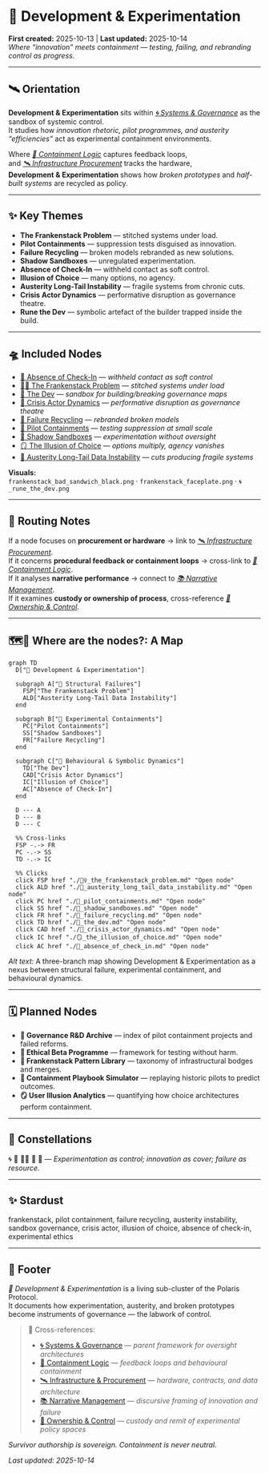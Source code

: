 # 🧪 Development & Experimentation  
**First created:** 2025-10-13 | **Last updated:** 2025-10-14  
*Where “innovation” meets containment — testing, failing, and rebranding control as progress.*  

---

## 🛰️ Orientation  

**Development & Experimentation** sits within *[🌀 Systems & Governance](../README.md)* as the sandbox of systemic control.  
It studies how *innovation rhetoric, pilot programmes, and austerity “efficiencies”* act as experimental containment environments.  

Where *[💫 Containment Logic](../💫_Containment_Logic/README.md)* captures feedback loops,  
and *[🛰️ Infrastructure Procurement](../🛰️_Infrastructure_Procurement/README.md)* tracks the hardware,  
**Development & Experimentation** shows how *broken prototypes* and *half-built systems* are recycled as policy.

---

## ✨ Key Themes  

- **The Frankenstack Problem** — stitched systems under load.  
- **Pilot Containments** — suppression tests disguised as innovation.  
- **Failure Recycling** — broken models rebranded as new solutions.  
- **Shadow Sandboxes** — unregulated experimentation.  
- **Absence of Check-In** — withheld contact as soft control.  
- **Illusion of Choice** — many options, no agency.  
- **Austerity Long-Tail Instability** — fragile systems from chronic cuts.  
- **Crisis Actor Dynamics** — performative disruption as governance theatre.  
- **Rune the Dev** — symbolic artefact of the builder trapped inside the build.  

---

## 🛸 Included Nodes  

- [📁 Absence of Check-In](./📁_absence_of_check_in.md) — *withheld contact as soft control*  
- [🧟‍♀️ The Frankenstack Problem](./🧟‍♀️_the_frankenstack_problem.md) — *stitched systems under load*  
- [🧠 The Dev](./🧠_the_dev.md) — *sandbox for building/breaking governance maps*  
- [🧨 Crisis Actor Dynamics](./🧨_crisis_actor_dynamics.md) — *performative disruption as governance theatre*  
- [🧪 Failure Recycling](./🧪_failure_recycling.md) — *rebranded broken models*  
- [🧪 Pilot Containments](./🧪_pilot_containments.md) — *testing suppression at small scale*  
- [🧪 Shadow Sandboxes](./🧪_shadow_sandboxes.md) — *experimentation without oversight*  
- [🪞 The Illusion of Choice](./🪞_the_illusion_of_choice.md) — *options multiply, agency vanishes*  
- [🪫 Austerity Long-Tail Data Instability](./🪫_austerity_long_tail_data_instability.md) — *cuts producing fragile systems*  

**Visuals:**  
`frankenstack_bad_sandwich_black.png` · `frankenstack_faceplate.png` · `🌀_rune_the_dev.png`

---

## 🚀 Routing Notes  

If a node focuses on **procurement or hardware** → link to *[🛰️ Infrastructure Procurement](../🛰️_Infrastructure_Procurement/README.md)*.  
If it concerns **procedural feedback or containment loops** → cross-link to *[💫 Containment Logic](../💫_Containment_Logic/README.md)*.  
If it analyses **narrative performance** → connect to *[📚 Narrative Management](../📚_Narrative_Management/README.md)*.  
If it examines **custody or ownership of process**, cross-reference *[👑 Ownership & Control](../👑_Ownership_Control/README.md)*.  

---

## 🗺️🫡 Where are the nodes?: A Map  

```mermaid
graph TD
  D["🧪 Development & Experimentation"]

  subgraph A["🧱 Structural Failures"]
    FSP["The Frankenstack Problem"]
    ALD["Austerity Long-Tail Data Instability"]
  end

  subgraph B["🧬 Experimental Containments"]
    PC["Pilot Containments"]
    SS["Shadow Sandboxes"]
    FR["Failure Recycling"]
  end

  subgraph C["🧠 Behavioural & Symbolic Dynamics"]
    TD["The Dev"]
    CAD["Crisis Actor Dynamics"]
    IC["Illusion of Choice"]
    AC["Absence of Check-In"]
  end

  D --- A
  D --- B
  D --- C

  %% Cross-links
  FSP -.-> FR
  PC -.-> SS
  TD -.-> IC

  %% Clicks
  click FSP href "./🧟‍♀️_the_frankenstack_problem.md" "Open node"
  click ALD href "./🪫_austerity_long_tail_data_instability.md" "Open node"
  click PC href "./🧪_pilot_containments.md" "Open node"
  click SS href "./🧪_shadow_sandboxes.md" "Open node"
  click FR href "./🧪_failure_recycling.md" "Open node"
  click TD href "./🧠_the_dev.md" "Open node"
  click CAD href "./🧨_crisis_actor_dynamics.md" "Open node"
  click IC href "./🪞_the_illusion_of_choice.md" "Open node"
  click AC href "./📁_absence_of_check_in.md" "Open node"
```

*Alt text:* A three-branch map showing Development & Experimentation as a nexus between structural failure, experimental containment, and behavioural dynamics.

---

## 🗓️ Planned Nodes  

- **🧰 Governance R&D Archive** — index of pilot containment projects and failed reforms.  
- **🧬 Ethical Beta Programme** — framework for testing without harm.  
- **🧱 Frankenstack Pattern Library** — taxonomy of infrastructural bodges and merges.  
- **🧩 Containment Playbook Simulator** — replaying historic pilots to predict outcomes.  
- **🪞 User Illusion Analytics** — quantifying how choice architectures perform containment.  

---

## 🌌 Constellations  

🌀 🧪 🧟‍♀️ 🧠 💫 — *Experimentation as control; innovation as cover; failure as resource.*

---

## ✨ Stardust  

frankenstack, pilot containment, failure recycling, austerity instability, sandbox governance, crisis actor, illusion of choice, absence of check-in, experimental ethics

---

## 🏮 Footer  

*🧪 Development & Experimentation* is a living sub-cluster of the Polaris Protocol.  
It documents how experimentation, austerity, and broken prototypes become instruments of governance — the labwork of control.  

> 📡 Cross-references:
> 
> - [🌀 Systems & Governance](../README.md) — *parent framework for oversight architectures*  
> - [💫 Containment Logic](../💫_Containment_Logic/README.md) — *feedback loops and behavioural containment*  
> - [🛰️ Infrastructure & Procurement](../🛰️_Infrastructure_Procurement/README.md) — *hardware, contracts, and data architecture*  
> - [📚 Narrative Management](../📚_Narrative_Management/README.md) — *discursive framing of innovation and failure*  
> - [👑 Ownership & Control](../👑_Ownership_Control/README.md) — *custody and remit of experimental policy spaces*  

*Survivor authorship is sovereign. Containment is never neutral.*  

_Last updated: 2025-10-14_
